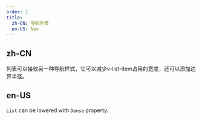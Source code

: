 ```yaml
---
order: 1
title:
  zh-CN: 导航列表
  en-US: Nav
---
```


## zh-CN

列表可以接收另一种导航样式，它可以减少v-list-item占用的宽度，还可以添加边界半径。

## en-US

`List` can be lowered with `Dense` property.
